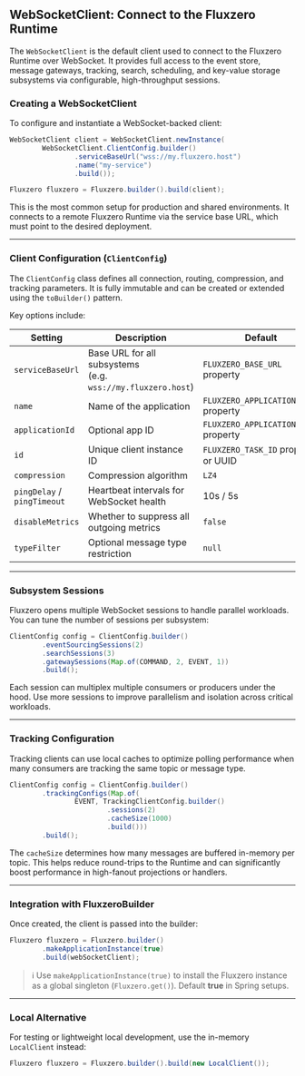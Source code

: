 ## WebSocketClient: Connect to the Fluxzero Runtime

The `WebSocketClient` is the default client used to connect to the Fluxzero Runtime over WebSocket. It provides full access
to the event store, message gateways, tracking, search, scheduling, and key-value storage subsystems via configurable,
high-throughput sessions.

### Creating a WebSocketClient

To configure and instantiate a WebSocket-backed client:

```java
WebSocketClient client = WebSocketClient.newInstance(
        WebSocketClient.ClientConfig.builder()
                .serviceBaseUrl("wss://my.fluxzero.host")
                .name("my-service")
                .build());

Fluxzero fluxzero = Fluxzero.builder().build(client);
```

This is the most common setup for production and shared environments. It connects to a remote Fluxzero Runtime via the
service base URL, which must point to the desired deployment.

---

### Client Configuration (`ClientConfig`)

The `ClientConfig` class defines all connection, routing, compression, and tracking parameters. It is fully immutable
and can be created or extended using the `toBuilder()` pattern.

Key options include:

| Setting                     | Description                                                      | Default                              |
|-----------------------------|------------------------------------------------------------------|--------------------------------------|
| `serviceBaseUrl`            | Base URL for all subsystems <br/>(e.g. `wss://my.fluxzero.host`) | `FLUXZERO_BASE_URL` property         |
| `name`                      | Name of the application                                          | `FLUXZERO_APPLICATION_NAME` property |
| `applicationId`             | Optional app ID                                                  | `FLUXZERO_APPLICATION_ID` property   |
| `id`                        | Unique client instance ID                                        | `FLUXZERO_TASK_ID` property or UUID  |
| `compression`               | Compression algorithm                                            | `LZ4`                                |
| `pingDelay` / `pingTimeout` | Heartbeat intervals for WebSocket health                         | 10s / 5s                             |
| `disableMetrics`            | Whether to suppress all outgoing metrics                         | `false`                              |
| `typeFilter`                | Optional message type restriction                                | `null`                               |

---

### Subsystem Sessions

Fluxzero opens multiple WebSocket sessions to handle parallel workloads. You can tune the number of sessions per
subsystem:

```java
ClientConfig config = ClientConfig.builder()
        .eventSourcingSessions(2)
        .searchSessions(3)
        .gatewaySessions(Map.of(COMMAND, 2, EVENT, 1))
        .build();
```

Each session can multiplex multiple consumers or producers under the hood. Use more sessions to improve parallelism and
isolation across critical workloads.

---

### Tracking Configuration

Tracking clients can use local caches to optimize polling performance when many consumers are tracking the same topic or
message type.

```java
ClientConfig config = ClientConfig.builder()
        .trackingConfigs(Map.of(
                EVENT, TrackingClientConfig.builder()
                        .sessions(2)
                        .cacheSize(1000)
                        .build()))
        .build();
```

The `cacheSize` determines how many messages are buffered in-memory per topic. This helps reduce round-trips to the
Runtime and can significantly boost performance in high-fanout projections or handlers.

---

### Integration with FluxzeroBuilder

Once created, the client is passed into the builder:

```java
Fluxzero fluxzero = Fluxzero.builder()
        .makeApplicationInstance(true)
        .build(webSocketClient);
```

> ℹ️ Use `makeApplicationInstance(true)` to install the Fluxzero instance as a global singleton (`Fluxzero.get()`).
> Default **true** in Spring setups.

---

### Local Alternative

For testing or lightweight local development, use the in-memory `LocalClient` instead:

```java
Fluxzero fluxzero = Fluxzero.builder().build(new LocalClient());
```